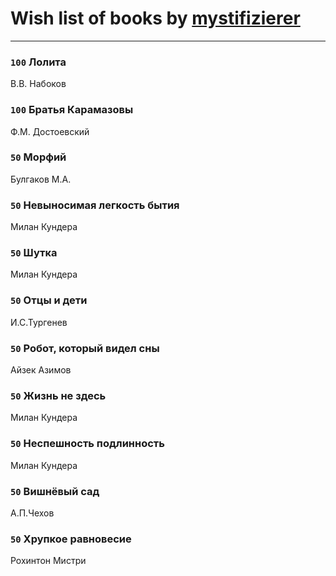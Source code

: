 # Wish list of books by [mystifizierer](https://plus.google.com/u/0/102801145163683583073/)
---

### `100` Лолита
В.В. Набоков

### `100` Братья Карамазовы
Ф.М. Достоевский

### `50` Морфий
Булгаков М.А.

### `50` Невыносимая легкость бытия
Милан Кундера

### `50` Шутка
Милан Кундера

### `50` Отцы и дети
И.С.Тургенев

### `50` Робот, который видел сны
Айзек Азимов

### `50` Жизнь не здесь
Милан Кундера

### `50` Неспешность подлинность
Милан Кундера

### `50` Вишнёвый сад
А.П.Чехов

### `50` Хрупкое равновесие
Рохинтон Мистри

